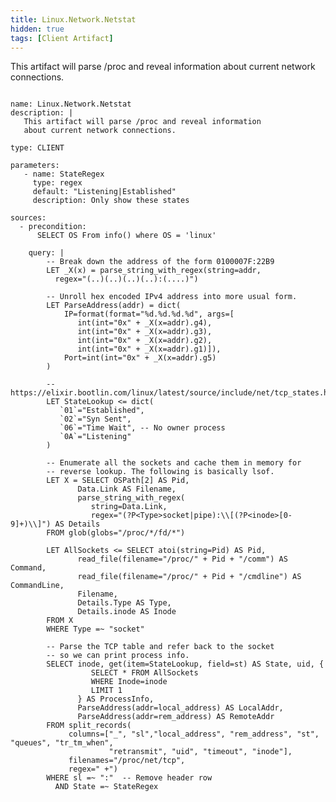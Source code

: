```yaml
---
title: Linux.Network.Netstat
hidden: true
tags: [Client Artifact]
---
```


This artifact will parse /proc and reveal information
about current network connections.


<pre><code class="language-yaml">
name: Linux.Network.Netstat
description: |
   This artifact will parse /proc and reveal information
   about current network connections.

type: CLIENT

parameters:
   - name: StateRegex
     type: regex
     default: &quot;Listening|Established&quot;
     description: Only show these states

sources:
  - precondition:
      SELECT OS From info() where OS = &#x27;linux&#x27;

    query: |
        -- Break down the address of the form 0100007F:22B9
        LET _X(x) = parse_string_with_regex(string=addr,
          regex=&quot;(..)(..)(..)(..):(....)&quot;)

        -- Unroll hex encoded IPv4 address into more usual form.
        LET ParseAddress(addr) = dict(
            IP=format(format=&quot;%d.%d.%d.%d&quot;, args=[
               int(int=&quot;0x&quot; + _X(x=addr).g4),
               int(int=&quot;0x&quot; + _X(x=addr).g3),
               int(int=&quot;0x&quot; + _X(x=addr).g2),
               int(int=&quot;0x&quot; + _X(x=addr).g1)]),
            Port=int(int=&quot;0x&quot; + _X(x=addr).g5)
        )

        -- https://elixir.bootlin.com/linux/latest/source/include/net/tcp_states.h#L14
        LET StateLookup &lt;= dict(
           `01`=&quot;Established&quot;,
           `02`=&quot;Syn Sent&quot;,
           `06`=&quot;Time Wait&quot;, -- No owner process
           `0A`=&quot;Listening&quot;
        )

        -- Enumerate all the sockets and cache them in memory for
        -- reverse lookup. The following is basically lsof.
        LET X = SELECT OSPath[2] AS Pid,
               Data.Link AS Filename,
               parse_string_with_regex(
                  string=Data.Link,
                  regex=&quot;(?P&lt;Type&gt;socket|pipe):\\[(?P&lt;inode&gt;[0-9]+)\\]&quot;) AS Details
        FROM glob(globs=&quot;/proc/*/fd/*&quot;)

        LET AllSockets &lt;= SELECT atoi(string=Pid) AS Pid,
               read_file(filename=&quot;/proc/&quot; + Pid + &quot;/comm&quot;) AS Command,
               read_file(filename=&quot;/proc/&quot; + Pid + &quot;/cmdline&quot;) AS CommandLine,
               Filename,
               Details.Type AS Type,
               Details.inode AS Inode
        FROM X
        WHERE Type =~ &quot;socket&quot;

        -- Parse the TCP table and refer back to the socket
        -- so we can print process info.
        SELECT inode, get(item=StateLookup, field=st) AS State, uid, {
                  SELECT * FROM AllSockets
                  WHERE Inode=inode
                  LIMIT 1
               } AS ProcessInfo,
               ParseAddress(addr=local_address) AS LocalAddr,
               ParseAddress(addr=rem_address) AS RemoteAddr
        FROM split_records(
             columns=[&quot;_&quot;, &quot;sl&quot;,&quot;local_address&quot;, &quot;rem_address&quot;, &quot;st&quot;, &quot;queues&quot;, &quot;tr_tm_when&quot;,
                      &quot;retransmit&quot;, &quot;uid&quot;, &quot;timeout&quot;, &quot;inode&quot;],
             filenames=&quot;/proc/net/tcp&quot;,
             regex=&quot; +&quot;)
        WHERE sl =~ &quot;:&quot;  -- Remove header row
          AND State =~ StateRegex

</code></pre>

